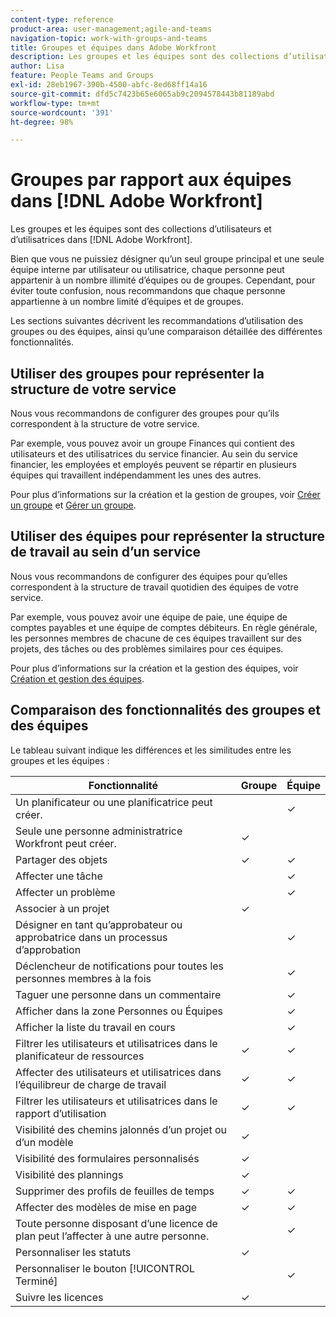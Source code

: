```yaml
---
content-type: reference
product-area: user-management;agile-and-teams
navigation-topic: work-with-groups-and-teams
title: Groupes et équipes dans Adobe Workfront
description: Les groupes et les équipes sont des collections d’utilisateurs et d’utilisatrices dans Adobe Workfront.
author: Lisa
feature: People Teams and Groups
exl-id: 28eb1967-390b-4500-abfc-8ed68ff14a16
source-git-commit: dfd5c7423b65e6065ab9c2094578443b81189abd
workflow-type: tm+mt
source-wordcount: '391'
ht-degree: 98%

---
```


# Groupes par rapport aux équipes dans [!DNL Adobe Workfront]

<!-- Audited: 12/2023 -->

Les groupes et les équipes sont des collections d’utilisateurs et d’utilisatrices dans [!DNL Adobe Workfront].

Bien que vous ne puissiez désigner qu’un seul groupe principal et une seule équipe interne par utilisateur ou utilisatrice, chaque personne peut appartenir à un nombre illimité d’équipes ou de groupes. Cependant, pour éviter toute confusion, nous recommandons que chaque personne appartienne à un nombre limité d’équipes et de groupes.

Les sections suivantes décrivent les recommandations d’utilisation des groupes ou des équipes, ainsi qu’une comparaison détaillée des différentes fonctionnalités.

## Utiliser des groupes pour représenter la structure de votre service

Nous vous recommandons de configurer des groupes pour qu’ils correspondent à la structure de votre service.

Par exemple, vous pouvez avoir un groupe Finances qui contient des utilisateurs et des utilisatrices du service financier. Au sein du service financier, les employées et employés peuvent se répartir en plusieurs équipes qui travaillent indépendamment les unes des autres.

Pour plus d’informations sur la création et la gestion de groupes, voir [Créer un groupe](../../administration-and-setup/manage-groups/create-and-manage-groups/create-a-group.md) et [Gérer un groupe](../../administration-and-setup/manage-groups/create-and-manage-groups/manage-a-group.md).

## Utiliser des équipes pour représenter la structure de travail au sein d’un service

Nous vous recommandons de configurer des équipes pour qu’elles correspondent à la structure de travail quotidien des équipes de votre service.

Par exemple, vous pouvez avoir une équipe de paie, une équipe de comptes payables et une équipe de comptes débiteurs. En règle générale, les personnes membres de chacune de ces équipes travaillent sur des projets, des tâches ou des problèmes similaires pour ces équipes.

Pour plus d’informations sur la création et la gestion des équipes, voir [Création et gestion des équipes](../../people-teams-and-groups/create-and-manage-teams/create-and-mange-teams.md).

## Comparaison des fonctionnalités des groupes et des équipes

Le tableau suivant indique les différences et les similitudes entre les groupes et les équipes :

| **Fonctionnalité** | **Groupe** | **Équipe** |
|---|---|---|
| Un planificateur ou une planificatrice peut créer. |  | ✓ |
| Seule une personne administratrice Workfront peut créer. | ✓ |  |
| Partager des objets | ✓ | ✓ |
| Affecter une tâche |  | ✓ |
| Affecter un problème |  | ✓ |
| Associer à un projet | ✓ |  |
| Désigner en tant qu’approbateur ou approbatrice dans un processus d’approbation |  | ✓ |
| Déclencheur de notifications pour toutes les personnes membres à la fois |  | ✓ |
| Taguer une personne dans un commentaire |  | ✓ |
| Afficher dans la zone Personnes ou Équipes |  | ✓ |
| Afficher la liste du travail en cours |  | ✓ |
| Filtrer les utilisateurs et utilisatrices dans le planificateur de ressources | ✓ | ✓ |
| Affecter des utilisateurs et utilisatrices dans l’équilibreur de charge de travail | ✓ | ✓ |
| Filtrer les utilisateurs et utilisatrices dans le rapport d’utilisation | ✓ | ✓ |
| Visibilité des chemins jalonnés d’un projet ou d’un modèle | ✓ |  |
| Visibilité des formulaires personnalisés | ✓ |  |
| Visibilité des plannings | ✓ |  |
| Supprimer des profils de feuilles de temps | ✓ | ✓ |
| Affecter des modèles de mise en page | ✓ | ✓ |
| Toute personne disposant d’une licence de plan peut l’affecter à une autre personne. |  | ✓ |
| Personnaliser les statuts | ✓ |  |
| Personnaliser le bouton [!UICONTROL Terminé] |  | ✓ |
| Suivre les licences | ✓ |  |
